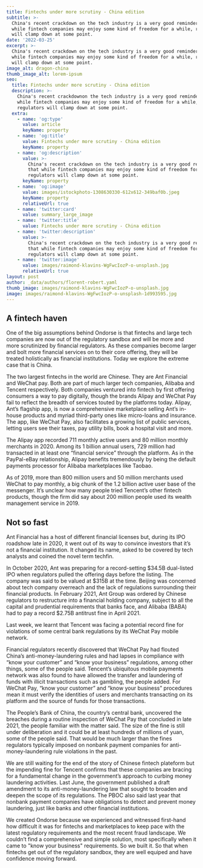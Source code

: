 ```yaml
---
title: Fintechs under more scrutiny - China edition
subtitle: >-
  China's recent crackdown on the tech industry is a very good reminder that
  while fintech companies may enjoy some kind of freedom for a while, regulators
  will clamp down at some point.
date: '2022-03-25'
excerpt: >-
  China's recent crackdown on the tech industry is a very good reminder that
  while fintech companies may enjoy some kind of freedom for a while, regulators
  will clamp down at some point.
image_alt: dragon-china
thumb_image_alt: lorem-ipsum
seo:
  title: Fintechs under more scrutiny - China edition
  description: >-
    China's recent crackdownon the tech industry is a very good reminder that
    while fintech companies may enjoy some kind of freedom for a while,
    regulators will clamp down at some point.
  extra:
    - name: 'og:type'
      value: article
      keyName: property
    - name: 'og:title'
      value: Fintechs under more scrutiny - China edition
      keyName: property
    - name: 'og:description'
      value: >-
        China's recent crackdown on the tech industry is a very good reminder
        that while fintech companies may enjoy some kind of freedom for a while,
        regulators will clamp down at some point.
      keyName: property
    - name: 'og:image'
      value: images/istockphoto-1308630330-612x612-349baf0b.jpeg
      keyName: property
      relativeUrl: true
    - name: 'twitter:card'
      value: summary_large_image
    - name: 'twitter:title'
      value: Fintechs under more scrutiny - China edition
    - name: 'twitter:description'
      value: >-
        China's recent crackdown on the tech industry is a very good reminder
        that while fintech companies may enjoy some kind of freedom for a while,
        regulators will clamp down at some point.
    - name: 'twitter:image'
      value: images/raimond-klavins-WgFwcIozP-o-unsplash.jpg
      relativeUrl: true
layout: post
author: _data/authors/florent-robert.yaml
thumb_image: images/raimond-klavins-WgFwcIozP-o-unsplash.jpg
image: images/raimond-klavins-WgFwcIozP-o-unsplash-1d993595.jpg
---
```

## A fintech haven

One of the big assumptions behind Ondorse is that fintechs and large tech companies are now out of the regulatory sandbox and will be more and more scrutinized by financial regulators. As these companies become larger and bolt more financial services on to their core offering, they will be treated holistically as financial institutions. Today we explore the extreme case that is China.

The two largest fintechs in the world are Chinese. They are Ant Financial and WeChat pay. Both are part of much larger tech companies, Alibaba and Tencent respectively. Both companies ventured into fintech by first offering consumers a way to pay digitally, though the brands Alipay and WeChat Pay fail to reflect the breadth of services touted by the platforms today. Alipay, Ant’s flagship app, is now a comprehensive marketplace selling Ant’s in-house products and myriad third-party ones like micro-loans and insurance. The app, like WeChat Pay, also facilitates a growing list of public services, letting users see their taxes, pay utility bills, book a hospital visit and more.

The Alipay app recorded 711 monthly active users and 80 million monthly merchants in 2020. Among its 1 billion annual users, 729 million had transacted in at least one “financial service” through the platform. As in the PayPal-eBay relationship, Alipay benefits tremendously by being the default payments processor for Alibaba marketplaces like Taobao.

As of 2019, more than 800 million users and 50 million merchants used WeChat to pay monthly, a big chunk of the 1.2 billion active user base of the messenger. It’s unclear how many people tried Tencent’s other fintech products, though the firm did say about 200 million people used its wealth management service in 2019.

## Not so fast

Ant Financial has a host of different financial licenses but, during its IPO roadshow late in 2020, it went out of its way to convince investors that it’s not a financial institution. It changed its name, asked to be covered by tech analysts and coined the novel term techfin.

In October 2020, Ant was preparing for a record-setting $34.5B dual-listed IPO when regulators pulled the offering days before the listing. The company was said to be valued at $315B at the time. Beijing was concerned about tech company overreach and the lack of regulations surrounding their financial products. In February 2021, Ant Group was ordered by Chinese regulators to restructure into a financial holding company, subject to all the capital and prudential requirements that banks face, and Alibaba (BABA) had to pay a record $2.75B antitrust fine in April 2021.

Last week, we learnt that Tencent was facing a potential record fine for violations of some central bank regulations by its WeChat Pay mobile network.

Financial regulators recently discovered that WeChat Pay had flouted China’s anti-money-laundering rules and had lapses in compliance with “know your customer” and “know your business” regulations, among other things, some of the people said. Tencent’s ubiquitous mobile payments network was also found to have allowed the transfer and laundering of funds with illicit transactions such as gambling, the people added. For WeChat Pay, “know your customer” and “know your business” procedures mean it must verify the identities of users and merchants transacting on its platform and the source of funds for those transactions.

The People’s Bank of China, the country’s central bank, uncovered the breaches during a routine inspection of WeChat Pay that concluded in late 2021, the people familiar with the matter said. The size of the fine is still under deliberation and it could be at least hundreds of millions of yuan, some of the people said. That would be much larger than the fines regulators typically imposed on nonbank payment companies for anti-money-laundering rule violations in the past.

We are still waiting for the end of the story of Chinese fintech plateform but the impending fine for Tencent confirms that these companies are bracing for a fundamental change in the government’s approach to curbing money laundering activities. Last June, the government published a draft amendment to its anti-money-laundering law that sought to broaden and deepen the scope of its regulations. The PBOC also said last year that nonbank payment companies have obligations to detect and prevent money laundering, just like banks and other financial institutions.

We created Ondorse because we experienced and witnessed first-hand how difficult it was for fintechs and marketplaces to keep pace with the latest regulatory requirements and the most recent fraud landscape. We couldn’t find a comprehensive and simple solution, most specifically when it came to "know your business" requirements. So we built it. So that when fintechs get out of the regulatory sandbox, they are well equiped and have confidence moving forward.
